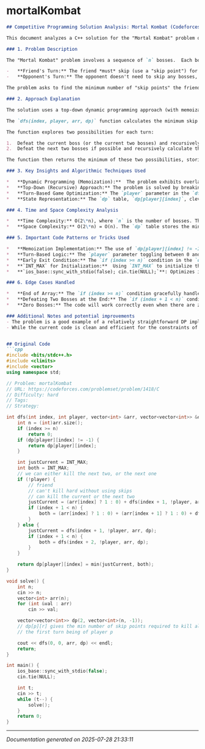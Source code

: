 # mortalKombat

```markdown
## Competitive Programming Solution Analysis: Mortal Kombat (Codeforces 1418C)

This document analyzes a C++ solution for the "Mortal Kombat" problem on Codeforces (problem 1418C, URL: https://codeforces.com/problemset/problem/1418/C).  The goal is to provide a comprehensive understanding of the solution, including the problem, approach, algorithms, complexities, and potential improvements.

### 1. Problem Description

The "Mortal Kombat" problem involves a sequence of `n` bosses.  Each boss has a difficulty rating represented by an integer (0 or 1).  Two players, a friend and the opponent, alternate turns.  The friend goes first.  On each turn, a player can choose to defeat either one or two consecutive bosses.

-   **Friend's Turn:** The friend *must* skip (use a "skip point") for each boss with a difficulty rating of 1 that they defeat.
-   **Opponent's Turn:** The opponent doesn't need to skip any bosses, regardless of their difficulty.

The problem asks to find the minimum number of "skip points" the friend needs to use to defeat all the bosses.

### 2. Approach Explanation

The solution uses a top-down dynamic programming approach (with memoization) to explore the possible moves and minimize the skip points. The core idea is to recursively compute the minimum skip points needed to clear the remaining bosses, considering whether it's the friend's or the opponent's turn.

The `dfs(index, player, arr, dp)` function calculates the minimum skip points needed to defeat bosses from `index` to the end of the `arr` (boss difficulty array), given that it is `player`'s turn (`player` is 0 for the friend and 1 for the opponent).

The function explores two possibilities for each turn:

1.  Defeat the current boss (or the current two bosses) and recursively calculate the minimum skip points for the remaining bosses.
2.  Defeat the next two bosses if possible and recursively calculate the minimum skip points for the remaining bosses.

The function then returns the minimum of these two possibilities, storing the result in the `dp` table to avoid redundant calculations.

### 3. Key Insights and Algorithmic Techniques Used

*   **Dynamic Programming (Memoization):**  The problem exhibits overlapping subproblems, making dynamic programming an ideal choice. Memoization, specifically, stores the results of already computed states in the `dp` table to avoid recomputation.
*   **Top-Down (Recursive) Approach:** The problem is solved by breaking it down into smaller subproblems and recursively solving them. This makes the logic easier to understand.
*   **Turn-Based Game Optimization:** The `player` parameter in the `dfs` function efficiently tracks whose turn it is, allowing the code to apply the correct skipping rules (friend skips on difficulty 1, opponent skips none).
*   **State Representation:** The `dp` table, `dp[player][index]`, cleverly stores the minimum skip points needed from index `index` to the end when it's player `player`'s turn.  This accurately represents the state of the problem.

### 4. Time and Space Complexity Analysis

*   **Time Complexity:** O(2\*n), where `n` is the number of bosses. The `dfs` function explores each state (player, index) at most once due to memoization.  Each state has two possible transitions, leading to a time complexity that is essentially `O(n)`.  The outer loop iterating `t` test cases multiplies this by a factor of t.
*   **Space Complexity:** O(2\*n) = O(n). The `dp` table stores the minimum skip points for each possible state (player, index), resulting in space proportional to `2*n`.

### 5. Important Code Patterns or Tricks Used

*   **Memoization Implementation:** The use of `dp[player][index] != -1` to check if a state has already been computed is a standard memoization technique.
*   **Turn-Based Logic:** The `player` parameter toggling between 0 and 1 to represent the friend and the opponent is a clean way to manage the turns.
*   **Early Exit Condition:** The `if (index >= n)` condition in the `dfs` function serves as a base case for the recursion, terminating the search when all bosses have been defeated.
*   **`INT_MAX` for Initialization:**  Using `INT_MAX` to initialize the `justCurrent` and `both` variables ensures that the `min` function correctly identifies the smaller valid value when either `justCurrent` or `both` hasn't been updated.
*   **`ios_base::sync_with_stdio(false); cin.tie(NULL);`**: Optimizes input/output stream for faster execution.

### 6. Edge Cases Handled

*   **End of Array:** The `if (index >= n)` condition gracefully handles the case where all bosses have been defeated.
*   **Defeating Two Bosses at the End:** The `if (index + 1 < n)` condition prevents accessing array elements out of bounds when considering the "defeat two bosses" option near the end of the boss array.
*   **Zero Bosses:** The code will work correctly even when there are zero bosses (input `n = 0`) since the base case `index >= n` will immediately return 0 skip points.  There are no runtime errors.

### Additional Notes and potential improvements
- The problem is a good example of a relatively straightforward DP implementation that can benefit significantly from memoization.
- While the current code is clean and efficient for the constraints of the problem, a bottom-up (iterative) DP approach is possible, which might offer slightly better performance in some cases by avoiding the overhead of recursive calls. However, the recursive approach is often easier to understand and implement.


## Original Code
```cpp
#include <bits/stdc++.h>
#include <climits>
#include <vector>
using namespace std;

// Problem: mortalKombat
// URL: https://codeforces.com/problemset/problem/1418/C
// Difficulty: hard
// Tags:
// Strategy:

int dfs(int index, int player, vector<int> &arr, vector<vector<int>> &dp) {
    int n = (int)arr.size();
    if (index >= n)
        return 0;
    if (dp[player][index] != -1) {
        return dp[player][index];
    }

    int justCurrent = INT_MAX;
    int both = INT_MAX;
    // we can either kill the next two, or the next one
    if (!player) {
        // friend
        // can't kill hard without using skips
        // can kill the current or the next two
        justCurrent = (arr[index] ? 1 : 0) + dfs(index + 1, !player, arr, dp);
        if (index + 1 < n) {
            both = (arr[index] ? 1 : 0) + (arr[index + 1] ? 1 : 0) + dfs(index + 2, !player, arr, dp);
        }
    } else {
        justCurrent = dfs(index + 1, !player, arr, dp);
        if (index + 1 < n) {
            both = dfs(index + 2, !player, arr, dp);
        }
    }

    return dp[player][index] = min(justCurrent, both);
}

void solve() {
    int n;
    cin >> n;
    vector<int> arr(n);
    for (int &val : arr)
        cin >> val;

    vector<vector<int>> dp(2, vector<int>(n, -1));
    // dp[p][r] gives the min number of skip points required to kill all the bosses from [r, n - 1] with
    // the first turn being of player p

    cout << dfs(0, 0, arr, dp) << endl;
    return;
}

int main() {
    ios_base::sync_with_stdio(false);
    cin.tie(NULL);

    int t;
    cin >> t;
    while (t--) {
        solve();
    }
    return 0;
}
```

---
*Documentation generated on 2025-07-28 21:33:11*
